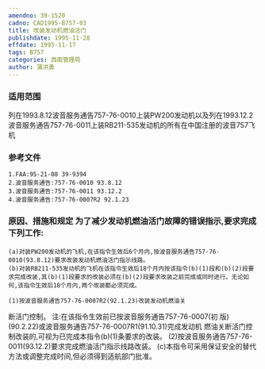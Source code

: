 ```yaml
---
amendno: 39-1520
cadno: CAD1995-B757-03
title: 改装发动机燃油活门
publishdate: 1995-11-28
effdate: 1995-11-17
tags: B757
categories: 西南管理局
author: 蒲洪勇
---
```


### 适用范围 
列在1993.8.12波音服务通告757-76-0010上装PW200发动机以及列在1993.12.2波音服务通告757-76-0011上装RB211-535发动机的所有在中国注册的波音757飞机

### 参考文件
    1.FAA:95-21-08 39-9394
    2.波音服务通告:757-76-0010 93.8.12 
    3.波音服务通告:757-76-0011 93.12.2
    4.波音服务通告:757-76-0007R2 92.1.23


### 原因、措施和规定 为了减少发动机燃油活门故障的错误指示,要求完成下列工作: 
    (a)对装PW200发动机的飞机,在该指令生效后6个月内,按波音服务通告757-76-0010(93.8.12)要求改装发动机燃油活门指示线路。 
    (b)对装RB211-535发动机的飞机在该指令生效后18个月内按该指令(b)(1)段和(b)(2)段要求完成改装,其(b)(1)段要求的改装必须在(b)(2)段要求改装之前完成或同时进行。无论如何,该指令生效后18个月内,两个改装都必须完成。 

    (1)按波音服务通告757-76-0007R2(92.1.23)改装发动机燃油关
  
断活门控制。 注:在该指令生效前已按波音服务通告757-76-0007(初
版)(90.2.22)或波音服务通告757-76-0007R1(91.10.31)完成发动机
燃油关断活门控制改装的,可视为已完成本指令(b)(1)条要求的改装。
    (2)按波音服务通告757-76-0011(93.12.2)要求完成燃油活门指示线路改装。 
    (c)本指令可采用保证安全的替代方法或调整完成时间,但必须得到适航部门批准。

